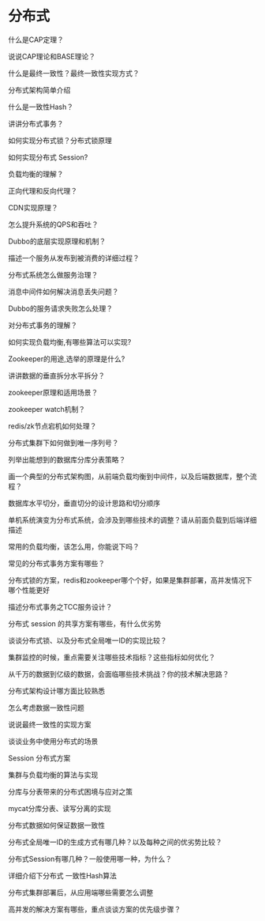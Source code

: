 # 分布式


什么是CAP定理？

说说CAP理论和BASE理论？

什么是最终一致性？最终一致性实现方式？

分布式架构简单介绍

什么是一致性Hash？

讲讲分布式事务？

如何实现分布式锁？分布式锁原理

如何实现分布式 Session?

负载均衡的理解？

正向代理和反向代理？

CDN实现原理？

怎么提升系统的QPS和吞吐？

Dubbo的底层实现原理和机制？

描述一个服务从发布到被消费的详细过程？

分布式系统怎么做服务治理？

消息中间件如何解决消息丢失问题？

Dubbo的服务请求失败怎么处理？

对分布式事务的理解？

如何实现负载均衡,有哪些算法可以实现?

Zookeeper的用途,选举的原理是什么?

讲讲数据的垂直拆分水平拆分？

zookeeper原理和适用场景？

zookeeper watch机制？

redis/zk节点宕机如何处理？

分布式集群下如何做到唯一序列号？

列举出能想到的数据库分库分表策略？

画一个典型的分布式架构图，从前端负载均衡到中间件，以及后端数据库，整个流程？

数据库水平切分，垂直切分的设计思路和切分顺序

单机系统演变为分布式系统，会涉及到哪些技术的调整？请从前面负载到后端详细描述

常用的负载均衡，该怎么用，你能说下吗？

常见的分布式事务方案有哪些？

分布式锁的方案，redis和zookeeper哪个个好，如果是集群部署，高并发情况下哪个性能更好

描述分布式事务之TCC服务设计？

分布式 session 的共享方案有哪些，有什么优劣势

谈谈分布式锁、以及分布式全局唯一ID的实现比较？

集群监控的时候，重点需要关注哪些技术指标？这些指标如何优化？

从千万的数据到亿级的数据，会面临哪些技术挑战？你的技术解决思路？

分布式架构设计哪方面比较熟悉

怎么考虑数据一致性问题

说说最终一致性的实现方案

谈谈业务中使用分布式的场景

Session 分布式方案

集群与负载均衡的算法与实现

分库与分表带来的分布式困境与应对之策

mycat分库分表、读写分离的实现

分布式数据如何保证数据一致性

分布式全局唯一ID的生成方式有哪几种？以及每种之间的优劣势比较？

分布式Session有哪几种？一般使用哪一种，为什么？

详细介绍下分布式 一致性Hash算法

分布式集群部署后，从应用端哪些需要怎么调整

高并发的解决方案有哪些，重点谈谈方案的优先级步骤？




